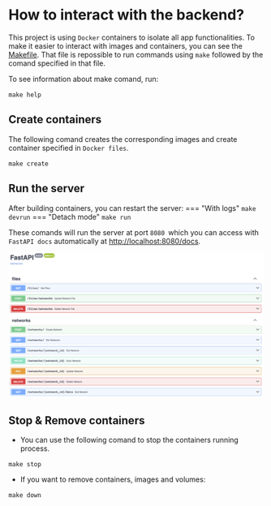 # How to interact with the backend?
This project is using `Docker` containers to isolate all app functionalities. To make it easier to interact with images and containers, you can see the [Makefile](https://github.com/arnaupy/EpiGraphX/blob/main/Makefile). That file is repossible to run commands using `make` followed by the comand specified in that file.

To see information about make comand, run:
```
make help
```

## Create containers
The following comand creates the corresponding images and create container specified in `Docker files`.
```
make create
``` 

## Run the server
After building containers, you can restart the server:
=== "With logs"
    ```
    make devrun
    ```
=== "Detach mode"
    ```
    make run
    ```

These comands will run the server at port `8080 `which you can access with `FastAPI docs` automatically at [http://localhost:8080/docs](http://localhost:8080/docs).
  
![App](FastAPI-Docs.png)

## Stop & Remove containers
* You can use the following comand to stop the containers running process.
```
make stop
```
* If you want to remove containers, images and volumes:
```
make down
```


